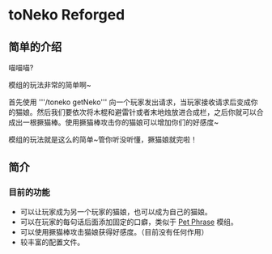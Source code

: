 # toNeko Reforged
## 简单的介绍
喵喵喵?

模组的玩法非常的简单啊~ 

首先使用 '''/toneko getNeko''' 向一个玩家发出请求，当玩家接收请求后变成你的猫娘。然后我们要依次将木棍和避雷针或者末地烛放进合成栏，之后你就可以合成出一根撅猫棒。使用撅猫棒攻击你的猫娘可以增加你们的好感度~

模组的玩法就是这么的简单~管你听没听懂，撅猫娘就完啦！

## 简介
### 目前的功能
- 可以让玩家成为另一个玩家的猫娘，也可以成为自己的猫娘。
- 可以在玩家的每句话后面添加固定的口癖，类似于 [Pet Phrase](https://www.mcmod.cn/class/7100.html) 模组。
- 可以使用撅猫棒攻击猫娘获得好感度。（目前没有任何作用）
- 较丰富的配置文件。
